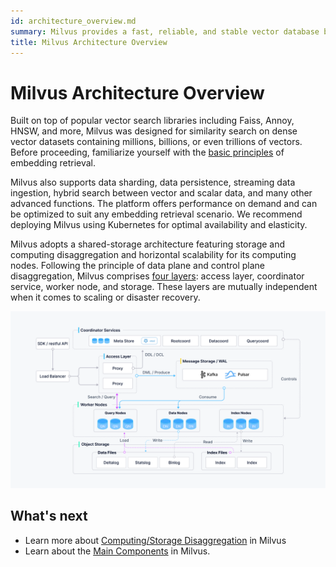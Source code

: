 ```yaml
---
id: architecture_overview.md
summary: Milvus provides a fast, reliable, and stable vector database built specifically for similarity search and artificial intelligence.
title: Milvus Architecture Overview
---
```


# Milvus Architecture Overview

Built on top of popular vector search libraries including Faiss, Annoy, HNSW, and more, Milvus was designed for similarity search on dense vector datasets containing millions, billions, or even trillions of vectors. Before proceeding, familiarize yourself with the [basic principles](glossary.md) of embedding retrieval. 

Milvus also supports data sharding, data persistence, streaming data ingestion, hybrid search between vector and scalar data, and many other advanced functions. The platform offers performance on demand and can be optimized to suit any embedding retrieval scenario. We recommend deploying Milvus using Kubernetes for optimal availability and elasticity. 

Milvus adopts a shared-storage architecture featuring storage and computing disaggregation and horizontal scalability for its computing nodes. Following the principle of data plane and control plane disaggregation, Milvus comprises [four layers](four_layers.md): access layer, coordinator service, worker node, and storage. These layers are mutually independent when it comes to scaling or disaster recovery.

![Architecture_diagram](../../../../assets/milvus_architecture.png "Milvus architecture.")


## What's next

- Learn more about [Computing/Storage Disaggregation](four_layers.md) in Milvus
- Learn about the [Main Components](main_components.md) in Milvus.
